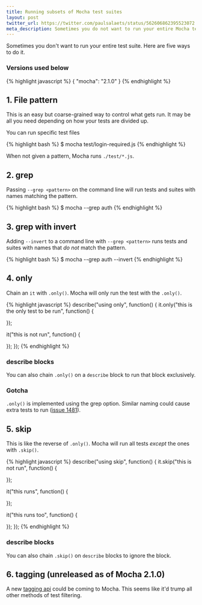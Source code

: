 ```yaml
---
title: Running subsets of Mocha test suites
layout: post
twitter_url: https://twitter.com/paulsalaets/status/562606862395523072
meta_description: Sometimes you do not want to run your entire Mocha test suite. Here are five ways to do it.
---
```


Sometimes you don't want to run your entire test suite. Here are five ways to do it.

### Versions used below

{% highlight javascript %}
{
  "mocha": "2.1.0"
}
{% endhighlight %}

## 1. File pattern

This is an easy but coarse-grained way to control what gets run. It may be all you need depending on how your tests are divided up.

You can run specific test files

{% highlight bash %}
$ mocha test/login-required.js
{% endhighlight %}

When not given a pattern, Mocha runs `./test/*.js`.

## 2. grep

Passing `--grep <pattern>` on the command line will run tests and suites with names matching the pattern.

{% highlight bash %}
$ mocha --grep auth
{% endhighlight %}

## 3. grep with invert

Adding `--invert` to a command line with `--grep <pattern>` runs tests and suites with names that *do not* match the pattern.

{% highlight bash %}
$ mocha --grep auth --invert
{% endhighlight %}

## 4. only

Chain an `it` with `.only()`. Mocha will only run the test with the `.only()`.

{% highlight javascript %}
describe("using only", function() {
  it.only("this is the only test to be run", function() {

  });

  it("this is not run", function() {

  });
});
{% endhighlight %}

### describe blocks

You can also chain `.only()` on a `describe` block to run that block exclusively.

### Gotcha

`.only()` is implemented using the grep option. Similar naming could cause extra tests to run ([issue 1481](https://github.com/mochajs/mocha/issues/1481)).

## 5. skip

This is like the reverse of `.only()`. Mocha will run all tests *except* the ones with `.skip()`.

{% highlight javascript %}
describe("using skip", function() {
  it.skip("this is not run", function() {

  });

  it("this runs", function() {

  });

  it("this runs too", function() {

  });
});
{% endhighlight %}

### describe blocks

You can also chain `.skip()` on `describe` blocks to ignore the block.

## 6. tagging (unreleased as of Mocha 2.1.0)

A new [tagging api](https://github.com/mochajs/mocha/pull/1445) could be coming to Mocha. This seems like it'd trump all other methods of test filtering.
